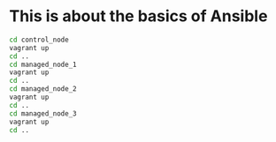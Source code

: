 # This is about the basics of Ansible

```bash
cd control_node
vagrant up
cd ..
cd managed_node_1
vagrant up
cd ..
cd managed_node_2
vagrant up
cd ..
cd managed_node_3
vagrant up
cd ..

```
